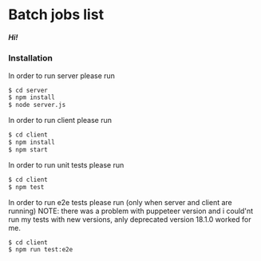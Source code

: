 # Batch jobs list

##### Hi! 

### Installation

In order to run server please run 

```sh
$ cd server
$ npm install 
$ node server.js
```

In order to run client please run

```sh
$ cd client
$ npm install 
$ npm start
```
In order to run unit tests please run 

```sh
$ cd client
$ npm test 
```

In order to run e2e tests please run (only when server and client are running)
NOTE: there was a problem with puppeteer version and i could'nt run my tests with new versions, anly deprecated version 18.1.0 worked for me.

```sh
$ cd client
$ npm run test:e2e  
```
